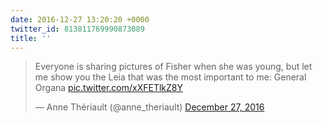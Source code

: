 ```yaml
---
date: 2016-12-27 13:20:20 +0000
twitter_id: 813811769990873089
title: ''
---
```


<blockquote class="twitter-tweet"><p lang="en" dir="ltr">Everyone is sharing pictures of Fisher when she was young, but let me show you the Leia that was the most important to me: General Organa <a href="https://t.co/xXFETlkZ8Y">pic.twitter.com/xXFETlkZ8Y</a></p>&mdash; Anne Thériault (@anne_theriault) <a href="https://twitter.com/anne_theriault/status/813808116236226565?ref_src=twsrc%5Etfw">December 27, 2016</a></blockquote>
<script async src="https://platform.twitter.com/widgets.js" charset="utf-8"></script>
